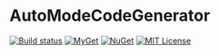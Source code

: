 # AutoModeCodeGenerator

[![Build status](https://ci.appveyor.com/api/projects/status/yq70walphj0ewuob?svg=true)](https://ci.appveyor.com/project/mccj/automodecodegenerator)
[![MyGet](https://img.shields.io/myget/mccj/vpre/AutoModeCodeGenerator.Analyzers.svg)](https://myget.org/feed/mccj/package/nuget/AutoModeCodeGenerator.Analyzers)
[![NuGet](https://buildstats.info/nuget/AutoModeCodeGenerator.Analyzers?includePreReleases=false)](https://www.nuget.org/packages/AutoModeCodeGenerator.Analyzers)
[![MIT License](https://img.shields.io/badge/license-MIT-orange.svg)](https://github.com/mccj/AutoModeCodeGenerator.Analyzers/blob/master/LICENSE)
